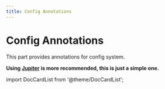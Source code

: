 ```yaml
---
title: Config Annotations
---
```


# Config Annotations

This part provides annotations for config system.

**Using [Jupiter](/docs/library/jupiter/index.md) is more recommended, this is just a simple one.**

import DocCardList from '@theme/DocCardList';

<DocCardList />